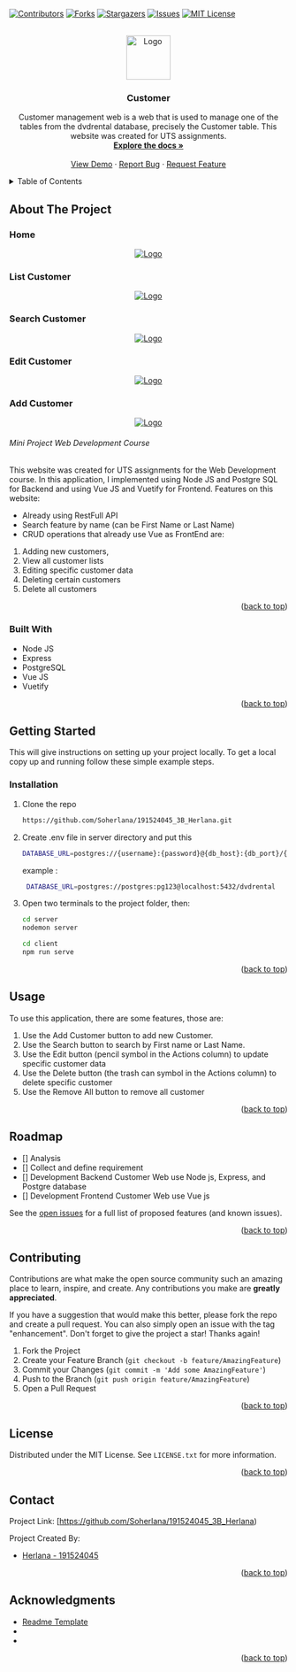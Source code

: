 <div id="top"></div>
<!--
*** Thanks for checking out the Best-README-Template. If you have a suggestion
*** that would make this better, please fork the repo and create a pull request
*** or simply open an issue with the tag "enhancement".
*** Don't forget to give the project a star!
*** Thanks again! Now go create something AMAZING! :D
-->



<!-- PROJECT SHIELDS -->
<!--
*** I'm using markdown "reference style" links for readability.
*** Reference links are enclosed in brackets [ ] instead of parentheses ( ).
*** See the bottom of this document for the declaration of the reference variables
*** for contributors-url, forks-url, etc. This is an optional, concise syntax you may use.
*** https://www.markdownguide.org/basic-syntax/#reference-style-links
-->
[![Contributors][contributors-shield]][contributors-url]
[![Forks][forks-shield]][forks-url]
[![Stargazers][stars-shield]][stars-url]
[![Issues][issues-shield]][issues-url]
[![MIT License][license-shield]][license-url]



<!-- PROJECT LOGO -->
<br />
<div align="center">
  <a href="https://github.com/Soherlana/191524045_3B_Herlana">
    <img src="server/images/logo.jpg" alt="Logo" width="80" height="80">
  </a>


<h3 align="center">Customer</h3>

  <p align="center">
    Customer management web is a web that is used to manage one of the tables from the dvdrental database, precisely the Customer table. This website was created for UTS assignments. 
    <br />
    <a href="https://github.com/Soherlana/191524045_3B_Herlana"><strong>Explore the docs »</strong></a>
    <br />
    <br />
    <a href="https://github.com/Soherlana/191524045_3B_Herlana">View Demo</a>
    ·
    <a href="https://github.com/Soherlana/191524045_3B_Herlana/issues">Report Bug</a>
    ·
    <a href="https://github.com/Soherlana/191524045_3B_Herlana/issues">Request Feature</a>
  </p>
</div>



<!-- TABLE OF CONTENTS -->
<details>
  <summary>Table of Contents</summary>
  <ol>
    <li>
      <a href="#about-the-project">About The Project</a>
      <ul>
        <li><a href="#built-with">Built With</a></li>
      </ul>
    </li>
    <li>
      <a href="#getting-started">Getting Started</a>
      <ul>
        <li><a href="#prerequisites">Prerequisites</a></li>
        <li><a href="#installation">Installation</a></li>
      </ul>
    </li>
    <li><a href="#usage">Usage</a></li>
    <li><a href="#roadmap">Roadmap</a></li>
    <li><a href="#contributing">Contributing</a></li>
    <li><a href="#license">License</a></li>
    <li><a href="#contact">Contact</a></li>
    <li><a href="#acknowledgments">Acknowledgments</a></li>
  </ol>
</details>



<!-- ABOUT THE PROJECT width="900" height="450"-->
## About The Project
<h3 align="left">Home</h3>
<div align="center">
<a href="https://github.com/Soherlana/191524045_3B_Herlana/tree/main/server/images">
    <img src="server/images/ss_home.png" alt="Logo">
</a>
</div>
<h3 align="left">List Customer</h3>
<div align="center">
<a href="https://github.com/Soherlana/191524045_3B_Herlana/tree/main/server/images">
    <img src="server/images/ss_list.png" alt="Logo">
</a>
</div>
<h3 align="left">Search Customer</h3>
<div align="center">
<a href="https://github.com/Soherlana/191524045_3B_Herlana/tree/main/server/images">
    <img src="server/images/ss_search.png" alt="Logo">
</a>
</div>
<h3 align="left">Edit Customer</h3>
<div align="center">
<a href="https://github.com/Soherlana/191524045_3B_Herlana/tree/main/server/images">
    <img src="server/images/ss_edit.png" alt="Logo">
</a>
</div>
<h3 align="left">Add Customer</h3>
<div align="center">
<a href="https://github.com/Soherlana/191524045_3B_Herlana/tree/main/server/images">
    <img src="server/images/ss_add.png" alt="Logo">
</a>
</div>

<!-- [![Product Name Screenshot][product-screenshot]](https://example.com) -->

###### Mini Project Web Development Course

This website was created for UTS assignments for the Web Development course. In this application, I implemented using Node JS and Postgre SQL for Backend and using Vue JS and Vuetify for Frontend.
Features on this website:

- Already using RestFull API
- Search feature by name (can be First Name or Last Name)
- CRUD operations that already use Vue as FrontEnd are:
1. Adding new customers,
2. View all customer lists
3. Editing specific customer data
4. Deleting certain customers
5. Delete all customers 


<p align="right">(<a href="#top">back to top</a>)</p>



### Built With

* Node JS
* Express
* PostgreSQL
* Vue JS
* Vuetify

<p align="right">(<a href="#top">back to top</a>)</p>



<!-- GETTING STARTED -->
## Getting Started

This will give instructions on setting up your project locally. To get a local copy up and running follow these simple example steps.

### Installation

1. Clone the repo
   ```sh
   https://github.com/Soherlana/191524045_3B_Herlana.git
   ```
2. Create .env file in server directory and put this
   ```sh
   DATABASE_URL=postgres://{username}:{password}@{db_host}:{db_port}/{database_name}
   ``` 
   example :
   ```sh
    DATABASE_URL=postgres://postgres:pg123@localhost:5432/dvdrental
   ```
   
4. Open two terminals to the project folder, then:
    ```sh
    cd server
    nodemon server
   ```
   ```sh
   cd client
   npm run serve
   ```

<p align="right">(<a href="#top">back to top</a>)</p>



<!-- USAGE EXAMPLES -->
## Usage

To use this application, there are some features, those are:

1. Use the Add Customer button to add new Customer.
2. Use the Search button to search by First name or Last Name.
3. Use the Edit button (pencil symbol in the Actions column) to update specific customer data
4. Use the Delete button (the trash can symbol in the Actions column) to delete specific customer
5. Use the Remove All button to remove all customer
<p align="right">(<a href="#top">back to top</a>)</p>



<!-- ROADMAP -->
## Roadmap

- [] Analysis
- [] Collect and define requirement
- [] Development Backend Customer Web use Node js, Express, and Postgre database
- [] Development Frontend Customer Web use Vue js


See the [open issues](https://github.com/Soherlana/191524045_3B_Herlana/issues) for a full list of proposed features (and known issues).

<p align="right">(<a href="#top">back to top</a>)</p>



<!-- CONTRIBUTING -->
## Contributing

Contributions are what make the open source community such an amazing place to learn, inspire, and create. Any contributions you make are **greatly appreciated**.

If you have a suggestion that would make this better, please fork the repo and create a pull request. You can also simply open an issue with the tag "enhancement".
Don't forget to give the project a star! Thanks again!

1. Fork the Project
2. Create your Feature Branch (`git checkout -b feature/AmazingFeature`)
3. Commit your Changes (`git commit -m 'Add some AmazingFeature'`)
4. Push to the Branch (`git push origin feature/AmazingFeature`)
5. Open a Pull Request

<p align="right">(<a href="#top">back to top</a>)</p>



<!-- LICENSE -->
## License

Distributed under the MIT License. See `LICENSE.txt` for more information.

<p align="right">(<a href="#top">back to top</a>)</p>



<!-- CONTACT -->
## Contact

Project Link: [https://github.com/Soherlana/191524045_3B_Herlana)

Project Created By: 


* [Herlana - 191524045](https://github.com/Soherlana)



<p align="right">(<a href="#top">back to top</a>)</p>



<!-- ACKNOWLEDGMENTS -->
## Acknowledgments

* [Readme Template](https://github.com/othneildrew/Best-README-Template)
* []()
* []()

<p align="right">(<a href="#top">back to top</a>)</p>



<!-- MARKDOWN LINKS & IMAGES -->
<!-- https://www.markdownguide.org/basic-syntax/#reference-style-links -->
[contributors-shield]: https://img.shields.io/github/contributors/3BD4-Webdev-Kelompok8/NodeJS-Postgre-Stopwatch.svg?style=for-the-badge
[contributors-url]: https://github.com/Soherlana/191524045_3B_Herlana/graphs/contributors
[forks-shield]: https://img.shields.io/github/forks/3BD4-Webdev-Kelompok8/NodeJS-Postgre-Stopwatch.svg?style=for-the-badge
[forks-url]: https://github.com/Soherlana/191524045_3B_Herlana/network/members
[stars-shield]: https://img.shields.io/github/stars/3BD4-Webdev-Kelompok8/NodeJS-Postgre-Stopwatch.svg?style=for-the-badge
[stars-url]: https://github.com/Soherlana/191524045_3B_Herlana/stargazers
[issues-shield]: https://img.shields.io/github/issues/3BD4-Webdev-Kelompok8/NodeJS-Postgre-Stopwatch.svg?style=for-the-badge
[issues-url]: https://github.com/Soherlana/191524045_3B_Herlana/issues
[license-shield]: https://img.shields.io/github/license/3BD4-Webdev-Kelompok8/NodeJS-Postgre-Stopwatch.svg?style=for-the-badge
[license-url]: https://github.com/Soherlana/191524045_3B_Herlana/blob/master/LICENSE.txt

[product-screenshot]: images/screenshot.png
